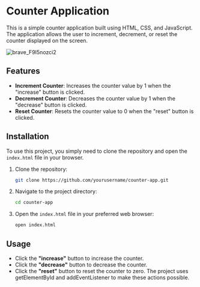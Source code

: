 # Counter Application

This is a simple counter application built using HTML, CSS, and JavaScript. The application allows the user to increment, decrement, or reset the counter displayed on the screen.

![brave_F9I5nozci2](https://github.com/user-attachments/assets/daefb832-533a-4d69-8720-be51cd890cc0)

## Features

- **Increment Counter**: Increases the counter value by 1 when the "increase" button is clicked.
- **Decrement Counter**: Decreases the counter value by 1 when the "decrease" button is clicked.
- **Reset Counter**: Resets the counter value to 0 when the "reset" button is clicked.

## Installation

To use this project, you simply need to clone the repository and open the `index.html` file in your browser.

1. Clone the repository:
   ```bash
   git clone https://github.com/yourusername/counter-app.git
   ```
2. Navigate to the project directory:
   ```bash
   cd counter-app
   ```
3. Open the `index.html` file in your preferred web browser:
   ```bash
   open index.html
   ```

## Usage

- Click the **"increase"** button to increase the counter.
- Click the **"decrease"** button to decrease the counter.
- Click the **"reset"** button to reset the counter to zero.
  The project uses getElementById and addEventListener to make these actions possible.
